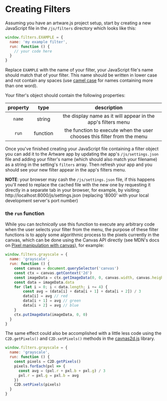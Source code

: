 # Creating Filters

Assuming you have an artware.js project setup, start by creating a new JavaScript file in the `/js/filters` directory which looks like this:
```js
window.filters.EXAMPLE = {
  name: 'my example filter',
  run: function () {
    // your code here
  }
}
```
Replace `EXAMPLE` with the name of your filter, your JavaScript file's name should match that of your filter. This name should be written in lower case and not contain any spaces (use [camel case](https://en.wikipedia.org/wiki/Camel_case) for names containing more than one word).

Your filter's object should contain the following properties:

| property | type | description |
|:---:|:---:|:---:|
| `name` | string | the display name as it will appear in the app's filters menu |
| `run` | function | the function to execute when the user chooses this filter from the menu |

Once you've finished creating your JavaScript file containing a filter object you can add it to the Artware app by updating the app's `/js/settings.json` file and adding your filter's name (which should also match your filename) as a string in the setting's `filters` array. Then refresh your app and you should see your new filter appear in the app's filters menu.

**NOTE**: your browser may cash the `/js/settings.json` file, if this happens you'll need to replace the cached file with the new one by requesting it directly in a separate tab in your browser, for example, by visiting: http://localhost:8000/js/settings.json (replacing '8000' with your local development server's port number)

### the `run` function

While you can *technically* use this function to execute any arbitrary code when the user selects your filter from the menu, the purpose of these filter functions is to apply some algorithmic process to the pixels currently in the canvas, which can be done using the Canvas API directly (see MDN's docs on [Pixel manipulation with canvas](https://developer.mozilla.org/en-US/docs/Web/API/Canvas_API/Tutorial/Pixel_manipulation_with_canvas)), for example:

```js
window.filters.grayscale = {
  name: 'grayscale',
  run: function () {
    const canvas = document.querySelector('canvas')
    const ctx = canvas.getContext('2d')
    const imageData = ctx.getImageData(0, 0, canvas.width, canvas.height)
    const data = imageData.data
    for (let i = 0; i < data.length; i += 4) {
        const avg = (data[i] + data[i + 1] + data[i + 2]) / 3
        data[i] = avg // red
        data[i + 1] = avg // green
        data[i + 2] = avg // blue
    }
    ctx.putImageData(imageData, 0, 0)
  }
}
```

The same effect could also be accomplished with a little less code using the `C2D.getPixels()` and `C2D.setPixels()` methods in the [cavnas2d.js](https://github.com/net-art-uchicago/paintArtware1.0/blob/main/docs/C2D.md) library.

```js
window.filters.grayscale = {
  name: 'grayscale',
  run: function () {
    const pixels = C2D.getPixels()
    pixels.forEach(pxl => {
      const avg = (pxl.r + pxl.b + pxl.g) / 3
      pxl.r = pxl.g = pxl.b = avg
    })
    C2D.setPixels(pixels)
  }
}
```
